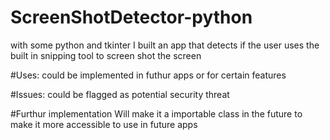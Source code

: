 # ScreenShotDetector-python


with some python and tkinter I built an app that detects if the user uses the built in snipping tool to screen shot the screen



#Uses:
could be implemented in futhur apps or for certain features



#Issues:
could be flagged as potential security threat


#Furthur implementation
Will make it a importable class in the future to make it more accessible to use in future apps
